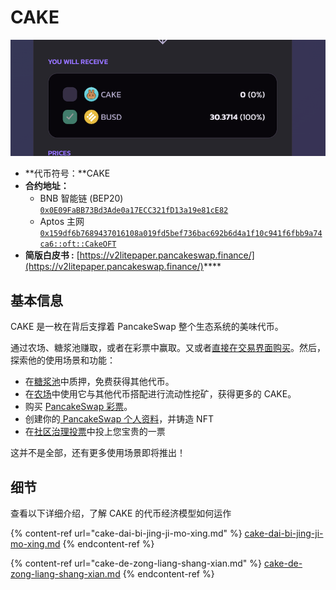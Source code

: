# CAKE

![](<../../.gitbook/assets/image (183).png>)

* **代币符号：**CAKE
* **合约地址：**
  * BNB 智能链 (BEP20)\
    [`0x0E09FaBB73Bd3Ade0a17ECC321fD13a19e81cE82`](https://bscscan.com/token/0x0e09fabb73bd3ade0a17ecc321fd13a19e81ce82)
  * Aptos 主网\
    [`0x159df6b7689437016108a019fd5bef736bac692b6d4a1f10c941f6fbb9a74ca6::oft::CakeOFT`](https://tracemove.io/coin/0x159df6b7689437016108a019fd5bef736bac692b6d4a1f10c941f6fbb9a74ca6::oft::CakeOFT/PancakeSwap%20Token/Cake)
* **简版白皮书 :** [https://v2litepaper.pancakeswap.finance/](https://v2litepaper.pancakeswap.finance/)****

## 基本信息

CAKE 是一枚在背后支撑着 PancakeSwap 整个生态系统的美味代币。

通过农场、糖浆池赚取，或者在彩票中赢取。又或者[直接在交易界面购买](https://pancakeswap.finance/swap)。然后，探索他的使用场景和功能：

* 在[糖浆池](../../products/syrup-pools/)中质押，免费获得其他代币。
* 在[农场](../../products/yield-farming.md)中使用它与其他代币搭配进行流动性挖矿，获得更多的 CAKE。
* 购买 [PancakeSwap 彩票](../../products/lottery.md)。
* 创建你的[ PancakeSwap 个人资料](../../products/nft-ge-ren-dang-an-xi-tong/)，并铸造 NFT
* 在[社区治理投票](../../products/voting/)中投上您宝贵的一票

这并不是全部，还有更多使用场景即将推出！

## 细节

查看以下详细介绍，了解 CAKE 的代币经济模型如何运作

{% content-ref url="cake-dai-bi-jing-ji-mo-xing.md" %}
[cake-dai-bi-jing-ji-mo-xing.md](cake-dai-bi-jing-ji-mo-xing.md)
{% endcontent-ref %}

{% content-ref url="cake-de-zong-liang-shang-xian.md" %}
[cake-de-zong-liang-shang-xian.md](cake-de-zong-liang-shang-xian.md)
{% endcontent-ref %}
